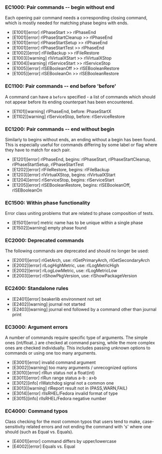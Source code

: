 ### EC1000: Pair commands -- begin without end
Each opening pair command needs a corresponding closing command, which is mostly needed for matching phase begins with ends.
- [E1001][error] rlPhaseStart >> rlPhaseEnd
- [E1001][error] rlPhaseStartCleanup >> rlPhaseEnd
- [E1001][error] rlPhaseStartSetup >> rlPhaseEnd
- [E1001][error] rlPhaseStartTest >> rlPhaseEnd
- [E1002][error] rlFileBackup >> rlFileRestore
- [E1003][warning] rlVirtualXStart >> rlVirtualXStop
- [E1004][warning] rlServiceStart >> rlServiceStop
- [E1005][error] rlSEBooleanOff >> rlSEBooleanRestore
- [E1005][error] rlSEBooleanOn >> rlSEBooleanRestore


### EC1100: Pair commands -- end before 'before'
A command can have a `before` specified - a list of commands which should not appear before its ending counterpart has been encountered.
- [E1101][warning] rlPhaseEnd, before: PhaseStartX
- [E1102][warning] rlServiceStop, before: rlServiceRestore


### EC1200: Pair commands -- end without begin
Similarly to begins without ends, an ending without a begin has been found. This is especially useful for commands differing by some label or flag where they have to match for each pair.
- [E1201][error] rlPhaseEnd, begins: rlPhaseStart, rlPhaseStartCleanup, rlPhaseStartSetup, rlPhaseStartTest
- [E1202][error] rlFileRestore, begins: rlFileBackup
- [E1203][error] rlVirtualXStop, begins: rlVirtualXStart
- [E1204][error] rlServiceStop, begins: rlServiceStart
- [E1205][error] rlSEBooleanRestore, begins: rlSEBooleanOff, rlSEBooleanOn


### EC1500: Within phase functionality
Error class uniting problems that are related to phase composition of tests.
- [E1501][error] metric name has to be unique within a single phase
- [E1502][warning] empty phase found


### EC2000: Deprecated commands
The following commands are deprecated and should no longer be used:
- [E2001][error] rlGetArch, use: rlGetPrimaryArch, rlGetSecondaryArch
- [E2002][error] rlLogHighMetric, use: rlLogMetricHigh
- [E2002][error] rlLogLowMetric, use: rlLogMetricLow
- [E2003][error] rlShowPkgVersion, use: rlShowPackageVersion


### EC2400: Standalone rules
- [E2401][error] beakerlib environment not set
- [E2402][warning] journal not started
- [E2403][warning] journal end followed by a command other than journal print


### EC3000: Argument errors
A number of commands require specific type of arguments. The simple ones (int/float..) are checked at command parsing, while the more complex ones are checked individually. This includes passing unknown options to commands or using one too many arguments.
- [E3001][error] invalid command argument
- [E3002][warning] too many arguments / unrecognized options
- [E3010][error] rlRun status not a float(int)
- [E3011][error] rlRun range status a-b : a>b
- [E3012][info] rlWatchdog signal not a common one
- [E3013][warning] rlReport result not in (PASS,WARN,FAIL)
- [E3014][error] rlIsRHEL/Fedora invalid format of type
- [E3015][info] rlIsRHEL/Fedora negative number


### EC4000: Command typos
Class checking for the most common typos that users tend to make, case-sensitivity related errors and not ending the command with 's' where one should (such as Equal vs. Equals).
- [E4001][error] command differs by upper/lowercase
- [E4002][error] Equals vs. Equal


